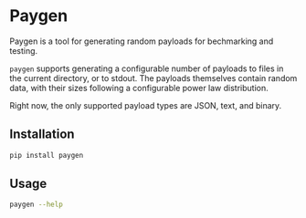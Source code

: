 # Paygen

Paygen is a tool for generating random payloads for bechmarking and testing.

`paygen` supports generating a configurable number of payloads to files in the current directory, or to stdout.
The payloads themselves contain random data, with their sizes following a configurable power law distribution.

Right now, the only supported payload types are JSON, text, and binary.

## Installation

```bash
pip install paygen
```

## Usage

```bash
paygen --help
```
